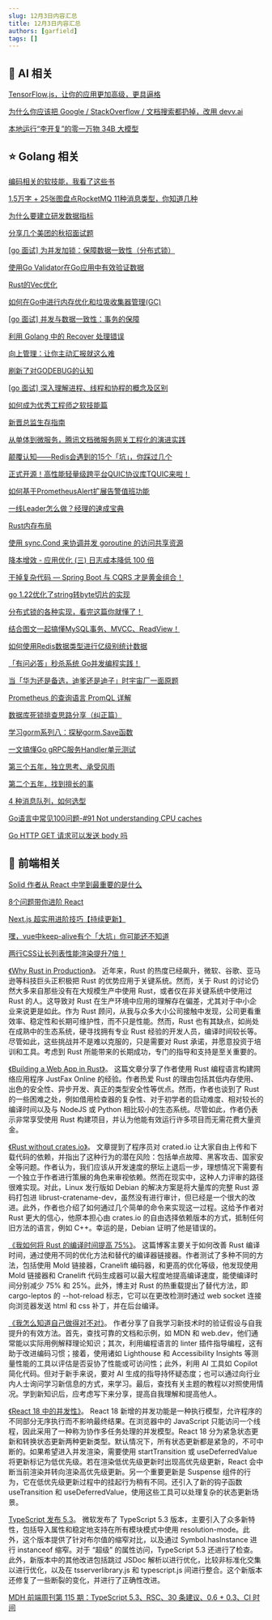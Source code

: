 ```yaml
---
slug: 12月3日内容汇总
title: 12月3日内容汇总
authors: [garfield]
tags: []
---
```


## 🌟 AI 相关

[TensorFlow.js，让你的应用更加高级，更具逼格](https://mp.weixin.qq.com/s/hhhrG4nRhKY2Igt9e8_4qA)

[为什么你应该把 Google / StackOverflow / 文档搜索都扔掉，改用 devv.ai](https://mp.weixin.qq.com/s/zYf_-VBk98BvC4nfxOrwXw)

[本地运行“李开复”的零一万物 34B 大模型](https://mp.weixin.qq.com/s/k-R6RDCYYUm8BG-g3AZblg)

## ⭐️ Golang 相关

[编码相关的软技能，我看了这些书](https://mp.weixin.qq.com/s/QvvBGL-VGgBzcnypB1WSEQ)

[1.5万字 + 25张图盘点RocketMQ 11种消息类型，你知道几种](https://mp.weixin.qq.com/s/s9VI4PXQ-H-3aPJarbOs4A)

[为什么要建立研发数据指标](https://mp.weixin.qq.com/s/fUUF7vX8rE743VOs5PnBTQ)

[分享几个美团的秋招面试题](https://mp.weixin.qq.com/s/Oanfknul1fEonphPattfqA)

[\[go 面试\] 为并发加锁：保障数据一致性（分布式锁）](https://mp.weixin.qq.com/s/ASY0LJ0Xn5dpgbLbDQ_cUQ)

[使用Go Validator在Go应用中有效验证数据](https://mp.weixin.qq.com/s/HUDu1k47yoTO04utPpT0Mg)

[Rust的Vec优化](https://mp.weixin.qq.com/s/fs58EEmKMTMIiK0YWGN_sA)

[如何在Go中进行内存优化和垃圾收集器管理(GC)](https://mp.weixin.qq.com/s/eAlQexyK72uXOLlzH4qLAw)

[\[go 面试\] 并发与数据一致性：事务的保障](https://mp.weixin.qq.com/s/ydgNeK4BosRpjwDzN965sA)

[利用 Golang 中的 Recover 处理错误](https://mp.weixin.qq.com/s/HjuUtMrXwm2HW9BOh2AT7A)

[向上管理：让你主动汇报就这么难](https://mp.weixin.qq.com/s/FMiDF7kKSoPPH5WUy4Vxow)

[刷新了对GODEBUG的认知](https://mp.weixin.qq.com/s/NI6xvy3DEQNn6FF9aQscfQ)

[\[go 面试\] 深入理解进程、线程和协程的概念及区别](https://mp.weixin.qq.com/s/LaPCovYLZdESY-eTL6THEw)

[如何成为优秀工程师之软技能篇](https://mp.weixin.qq.com/s/q-rCNsE6A1l1DuGBL7HX2Q)

[新晋总监生存指南](https://mp.weixin.qq.com/s/wGWkFIgGeDAOfiBII6OZKQ)

[从单体到微服务，腾讯文档微服务网关工程化的演进实践](https://mp.weixin.qq.com/s/tqvaCNcUJtWmmGNmDEan3Q)

[颠覆认知——Redis会遇到的15个「坑」，你踩过几个](https://mp.weixin.qq.com/s/MPLp50IL5r_OzNoZeEZM1Q)

[正式开源！高性能轻量级跨平台QUIC协议库TQUIC来啦！](https://mp.weixin.qq.com/s/9wgVtK7wBeEHIAaguOydJA)

[如何基于PrometheusAlert扩展告警值班功能](https://mp.weixin.qq.com/s/djfb-cF00iKan_DcygN3iw)

[一线Leader怎么做？经理的速成宝典](https://mp.weixin.qq.com/s/tqaHcbd8ZCkxecMQau6jsg)

[Rust内存布局](https://mp.weixin.qq.com/s/Hhzr8e9u8VJ7kXHSr32QPw)

[使用 sync.Cond 来协调并发 goroutine 的访问共享资源](https://mp.weixin.qq.com/s/oERDmyOs7_nu82SWaB3hqQ)

[降本增效 - 应用优化 (三) 日志成本降低 100 倍](https://mp.weixin.qq.com/s/RRWZSwD9EDWOLQg8yxLjZA)

[干掉复杂代码 — Spring Boot 与 CQRS 才是黄金组合！](https://mp.weixin.qq.com/s/wrqky4JQyHHSn-0ToTShag)

[go 1.22优化了string转byte切片的实现](https://mp.weixin.qq.com/s/zkU8ZsoOkcz9I7crP5PihA)

[分布式锁的各种实现，看完这篇你就懂了！](https://mp.weixin.qq.com/s/wL9MRnx8HVXNFOt6ZTWELw)

[结合图文一起搞懂MySQL事务、MVCC、ReadView！](https://mp.weixin.qq.com/s/6lQMW6L6w9rGNaggk_rfLQ)

[如何使用Redis数据类型进行亿级别统计数据](https://mp.weixin.qq.com/s/RezBIp-j4QujEBgLrmkHLA)

[「有问必答」秒杀系统 Go并发编程实践！](https://mp.weixin.qq.com/s/oIPciAcUG3TzjomVe4nyZg)

[当「华为还是备选，迪爹还是迪子」时宇宙厂一面原题](https://mp.weixin.qq.com/s/BHKTMqeEARvDdPJzAbkP6g)

[Prometheus 的查询语言 PromQL 详解](https://mp.weixin.qq.com/s/qAl2e-v3wu8Hk5n9D1pLUQ)

[数据库死锁排查思路分享（纠正篇）](https://mp.weixin.qq.com/s/gKC9dyfyuORbAhqMjR0lqg)

[学习gorm系列八：探秘gorm.Save函数](https://mp.weixin.qq.com/s/FYohmO1uSYrUtuoWMVgbDQ)

[一文搞懂Go gRPC服务Handler单元测试](https://mp.weixin.qq.com/s/K5YFurOUKle5HUgYWvMMqQ)

[第三个五年，独立思考、承受风雨](https://mp.weixin.qq.com/s/GvHYYJdyzo4it2vvGpRJ9w)

[第二个五年，找到擅长的事](https://mp.weixin.qq.com/s/tS6nkEfsMW0Ek66VyHUPEw)

[4 种消息队列，如何选型](https://mp.weixin.qq.com/s/pgrx0S7gxMpcgzhP6dVvFQ)

[Go语言中常见100问题-#91 Not understanding CPU caches](https://mp.weixin.qq.com/s/6n8ZYc3EUnOV7nmm3nQc6g)

[Go HTTP GET 请求可以发送 body 吗](https://mp.weixin.qq.com/s/6ZMjo02qUA6jSWMP549ohw)

## 📒 前端相关

[Solid 作者从 React 中学到最重要的是什么](https://mp.weixin.qq.com/s/QCVcrAWmVMhIX1an-_1n7Q)

[8个问题带你进阶 React](https://mp.weixin.qq.com/s/6gdRAzuiChsrwxqpoU-hdw)

[Next.js 超实用进阶技巧【持续更新】](https://mp.weixin.qq.com/s/HVBa1GPT8uZgFWKxl3vc6w)

[嘿，vue中keep-alive有个「大坑」你可能还不知道](https://mp.weixin.qq.com/s/crIqANQ4ThC_lIy-Pnt6kA)

[两行CSS让长列表性能渲染提升7倍！](https://mp.weixin.qq.com/s/eYc3H8s-1FauxAfnzmhDXg)

[《Why Rust in Production》](https://corrode.dev/why-rust/)。 近年来，Rust 的热度已经飙升，微软、谷歌、亚马逊等科技巨头正积极把 Rust 的优势应用于关键系统。然而，关于 Rust 的讨论仍然大多来自那些没有在大规模生产中使用 Rust，或者仅在非关键系统中使用过 Rust 的人。这导致对 Rust 在生产环境中应用的理解存在偏差，尤其对于中小企业来说更是如此。作为 Rust 顾问，从我与众多大小公司接触中发现，公司更看重效率、稳定性和长期可维护性，而不只是性能。然而，Rust 也有其缺点，如尚处在成熟中的生态系统，硬寻找拥有专业 Rust 经验的开发人员，编译时间较长等。尽管如此，这些挑战并不是难以克服的，只是需要对 Rust 承诺，并愿意投资于培训和工具。考虑到 Rust 所能带来的长期成功，专门的指导和支持是至关重要的。

[《Building a Web App in Rust》](https://www.yieldcode.blog/post/building-a-webapp-in-rust/)。 这篇文章分享了作者使用 Rust 编程语言构建网络应用程序 JustFax Online 的经验。作者热爱 Rust 的理由包括其低内存使用、出色的安全性、异步开发、真正的类型安全性等优点。然而，作者也谈到了 Rust 的一些困难之处，例如借用检查器的复杂性、对于初学者的启动难度、相对较长的编译时间以及与 NodeJS 或 Python 相比较小的生态系统。尽管如此，作者仍表示非常享受使用 Rust 构建项目，并认为他能有效运行许多项目而无需花费大量资金。

[《Rust without crates.io》](https://thomask.sdf.org/blog/2023/11/14/rust-without-crates-io.html)。 文章提到了程序员对 crated.io 让大家自由上传和下载代码的依赖，并指出了这种行为的潜在风险：包括单点故障、黑客攻击、国家安全等问题。作者认为，我们应该从开发速度的祭坛上退后一步，理想情况下需要有一个独立于作者进行策展的角色来审视依赖。然而在现实中，这种人力评审的路径很难实现。对此，Linux 发行版如 Debian 的解决方案是将大量库的完整 Rust 源码打包进 librust-cratename-dev，虽然没有进行审计，但已经是一个很大的改进。此外，作者也介绍了如何通过几个简单的命令来实现这一过程。这给予作者对 Rust 更大的信心，他原本担心由 crates.io 的自由选择依赖版本的方式，抵制任何旧方法的语言，例如 C++。幸运的是，Debian 证明了他是错误的。

[《我如何将 Rust 的编译时间提高 75%》](https://benw.is/posts/how-i-improved-my-rust-compile-times-by-seventy-five-percent)。 这篇博客主要关于如何改善 Rust 编译时间，通过使用不同的优化方法和替代的编译器链接器。作者测试了多种不同的方法，包括使用 Mold 链接器，Cranelift 编码器，和更高的优化等级，他发现使用 Mold 链接器和 Cranelift 代码生成器可以最大程度地提高编译速度，能使编译时间分别减少 75% 和 25%。此外，博主对 Rust 的热重载提出了替代方法，即 cargo-leptos 的 --hot-reload 标志，它可以在更改检测时通过 web socket 连接向浏览器发送 html 和 css 补丁，并在后台编译。

[《我怎么知道自己做得对不对》](https://katydecorah.com/notes/am-i-doing-it-right/)。 作者分享了自我学习新技术时的验证假设与自我提升的有效方法。首先，查找可靠的文档和示例，如 MDN 和 web.dev，他们通常能以实际用例解释理论知识；其次，利用编程语言的 linter 插件指导编程，这有助于改进编码习惯；接着，使用诸如 Lighthouse 和 Accessibility Insights 等测量性能的工具以评估是否妥协了性能或可访问性；此外，利用 AI 工具如 Copilot 简化代码。但对于新手来说，要对 AI 生成的指导持怀疑态度；也可以通过向行业内人士询问学习新信息的方式，来学习。最后，查找有关主题的教程以对照使用情况。学到新知识后，应考虑写下来分享，提高自我理解和提高他人。

[《React 18 中的并发性》](https://sinja.io/blog/guide-to-concurrency-in-react-18)。 React 18 新增的并发功能是一种执行模型，允许程序的不同部分无序执行而不影响最终结果。在浏览器中的 JavaScript 只能访问一个线程，因此采用了一种称为协作多任务处理的并发模型。React 18 分为紧急状态更新和转换状态更新两种更新类型。默认情况下，所有状态更新都是紧急的，不可中断的。如果希望进入并发渲染，需要使用 startTransition 或 useDeferredValue 将更新标记为低优先级。若在渲染低优先级更新时出现高优先级更新，React 会中断当前渲染并转向渲染高优先级更新。另一个重要更新是 Suspense 组件的行为，它在低优先级更新过程中的挂起行为稍有不同。还引入了新的钩子函数 useTransition 和 useDeferredValue，使用这些工具可以处理复杂的状态更新场景。

[TypeScript 发布 5.3](https://devblogs.microsoft.com/typescript/announcing-typescript-5-3/)。 微软发布了 TypeScript 5.3 版本，主要引入了众多新特性，包括导入属性和稳定地支持在所有模块模式中使用 resolution-mode。此外，这个版本提供了针对布尔值的缩窄对比，以及通过 Symbol.hasInstance 进行 instanceof 缩窄。对于 “超级” 的属性访问，TypeScript 5.3 还进行了检查。此外，新版本中的其他改进包括跳过 JSDoc 解析以进行优化，比较非标准化交集以进行优化，以及在 tsserverlibrary.js 和 typescript.js 间进行整合。这个新版本还修复了一些断裂的变化，并进行了正确性改进。

[MDH 前端周刊第 115 期：TypeScript 5.3、RSC、30 条建议、0.6 + 0.3、CI 时间](https://mdhweekly.com/weekly/issue-0115)
